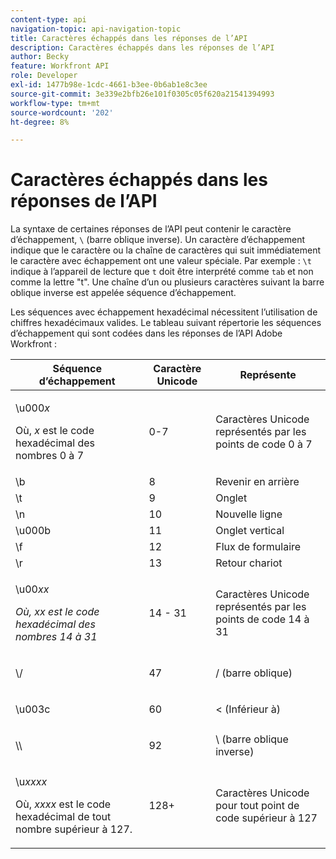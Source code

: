 ```yaml
---
content-type: api
navigation-topic: api-navigation-topic
title: Caractères échappés dans les réponses de l’API
description: Caractères échappés dans les réponses de l’API
author: Becky
feature: Workfront API
role: Developer
exl-id: 1477b98e-1cdc-4661-b3ee-0b6ab1e8c3ee
source-git-commit: 3e339e2bfb26e101f0305c05f620a21541394993
workflow-type: tm+mt
source-wordcount: '202'
ht-degree: 8%

---
```


# Caractères échappés dans les réponses de l’API

La syntaxe de certaines réponses de l’API peut contenir le caractère d’échappement, `\` (barre oblique inverse). Un caractère d’échappement indique que le caractère ou la chaîne de caractères qui suit immédiatement le caractère avec échappement ont une valeur spéciale. Par exemple : `\t` indique à l’appareil de lecture que `t` doit être interprété comme `tab` et non comme la lettre &quot;t&quot;. Une chaîne d’un ou plusieurs caractères suivant la barre oblique inverse est appelée séquence d’échappement.

Les séquences avec échappement hexadécimal nécessitent l’utilisation de chiffres hexadécimaux valides. Le tableau suivant répertorie les séquences d’échappement qui sont codées dans les réponses de l’API Adobe Workfront :

<table style="table-layout:auto"> 
 <col> 
 <col> 
 <col> 
 <thead> 
  <tr> 
   <th><strong>Séquence d’échappement</strong> </th> 
   <th><strong>Caractère Unicode</strong> </th> 
   <th><strong>Représente</strong> </th> 
  </tr> 
 </thead> 
 <tbody> 
  <tr> 
   <td> <p>\u000<em>x</em></p> <p>Où, <em>x</em> est le code hexadécimal des nombres 0 à 7</p> </td> 
   <td>0-7</td> 
   <td>Caractères Unicode représentés par les points de code 0 à 7</td> 
  </tr> 
  <tr> 
   <td>\b</td> 
   <td>8</td> 
   <td>Revenir en arrière</td> 
  </tr> 
  <tr> 
   <td>\t</td> 
   <td>9</td> 
   <td>Onglet</td> 
  </tr> 
  <tr> 
   <td>\n</td> 
   <td>10</td> 
   <td>Nouvelle ligne</td> 
  </tr> 
  <tr> 
   <td>\u000b</td> 
   <td>11</td> 
   <td>Onglet vertical</td> 
  </tr> 
  <tr> 
   <td>\f</td> 
   <td>12</td> 
   <td>Flux de formulaire</td> 
  </tr> 
  <tr> 
   <td>\r</td> 
   <td>13</td> 
   <td>Retour chariot</td> 
  </tr> 
  <tr> 
   <td> <p>\u00<em>xx</em></p> <p><em>Où, xx est le code hexadécimal des nombres 14 à 31</em> </p> </td> 
   <td>14 - 31</td> 
   <td>Caractères Unicode représentés par les points de code 14 à 31</td> 
  </tr> 
  <tr> 
   <td> <p>\/</p> </td> 
   <td>47</td> 
   <td>/ (barre oblique)</td> 
  </tr> 
  <tr> 
   <td> <p>\u003c</p> </td> 
   <td>60</td> 
   <td>&lt; (Inférieur à)</td> 
  </tr> 
  <tr> 
   <td> <p>\\</p> </td> 
   <td>92</td> 
   <td>\ (barre oblique inverse)</td> 
  </tr> 
  <tr> 
   <td> <p>\u<em>xxxx</em></p> <p>Où, <em>xxxx</em> est le code hexadécimal de tout nombre supérieur à 127.</p> </td> 
   <td>128+</td> 
   <td>Caractères Unicode pour tout point de code supérieur à 127</td> 
  </tr> 
 </tbody> 
</table>
